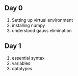## Day 0
1. Setting up virtual environment
2. installing numpy
3. understood gauss elimination

## Day 1
1. essential syntax
2. variables
3. datatypes


